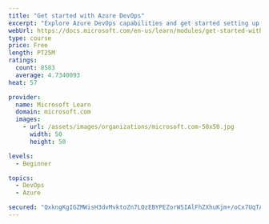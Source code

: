 ```yaml
---
title: "Get started with Azure DevOps"
excerpt: "Explore Azure DevOps capabilities and get started setting up your own organization knowing what separates elite performers from low performers."
webUrl: https://docs.microsoft.com/en-us/learn/modules/get-started-with-devops/
type: course
price: Free
length: PT25M
ratings:
  count: 8583
  average: 4.7340093
heat: 57

provider:
  name: Microsoft Learn
  domain: microsoft.com
  images:
    - url: /assets/images/organizations/microsoft.com-50x50.jpg
      width: 50
      height: 50

levels:
  - Beginner

topics:
  - DevOps
  - Azure

secured: "QxkngKgIGZMWisH3dvMvktoZn7LOzEBYPEZorW5IAlFhZXhuKjm+/oCx7UqTAJZ9dj+VdpGh8CE6OgTyfgPHgMx8uRxTIE8OcsC2V30RlUTwLdmUR9hqjgFBFl7RVfFH6NdVLXq2QmLqdjEXalVTYiyOTuEoSZHhuor1sE6bmv2GfKOz+VBWjkvJZRo3GvCBT8H7DWbNJ7BhEG5nWcLP0pS1wuSEx5HaAM70WUG+0/xa8ivZOtd9JY1JfAbCsZ7oaSt7EDTzoRWc+RlX0luXhY6vtG8/i0mjA4F3OmlFg1l/b1geefmUP/wVWkqPIFRLsxqwxNcPx36IwxWQpwg0L5SVoSKGDoKhycpgX2uwTjmhC+1+uv70KU3mBGDsPK3oMkuK2388OL5a7ei08p0xIvmPXxpB00lBYR2MLsysIfo=;MKyrOqykOjsW5CEUvZnyjw=="
---
```


